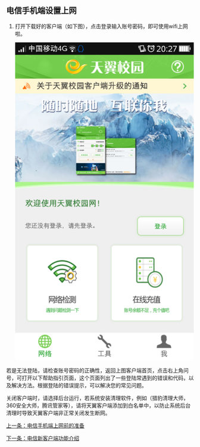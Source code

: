 ## 电信手机端设置上网

1. 打开下载好的客户端（如下图），点击登录输入账号密码，即可使用wifi上网啦。

   ![](./image/setPhoneDX_img1.png)

若是无法登陆，请检查账号密码的正确性，返回上图客户端首页，点击右上角问号，可打开以下帮助指引页面，这个页面列出了一些登陆常遇到的错误和代码，以及解决方法。根据登陆的错误提示，可以解决您的常见问题。

关闭客户端时，请选择后台运行，若系统安装清理软件，例如（猎豹清理大师，360安全大师，腾讯管家等），请将天翼客户端添加到白名单中，以防止系统后台清理时导致天翼客户端非正常关闭发生断网。

[上一条：电信手机端上网前的准备](/guide/preparePhoneDX)

[下一条：电信新客户端功能介绍](/guide/introductionDX)